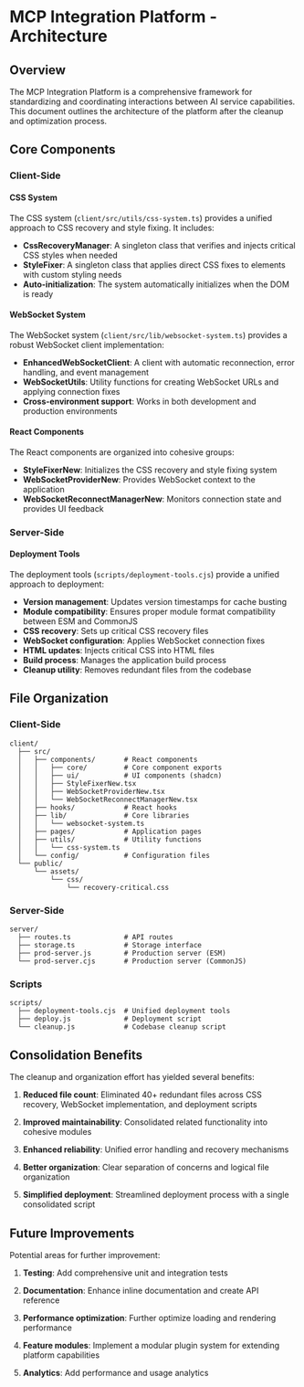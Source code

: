 # MCP Integration Platform - Architecture

## Overview

The MCP Integration Platform is a comprehensive framework for standardizing and coordinating interactions between AI service capabilities. This document outlines the architecture of the platform after the cleanup and optimization process.

## Core Components

### Client-Side

#### CSS System

The CSS system (`client/src/utils/css-system.ts`) provides a unified approach to CSS recovery and style fixing. It includes:

- **CssRecoveryManager**: A singleton class that verifies and injects critical CSS styles when needed
- **StyleFixer**: A singleton class that applies direct CSS fixes to elements with custom styling needs
- **Auto-initialization**: The system automatically initializes when the DOM is ready

#### WebSocket System

The WebSocket system (`client/src/lib/websocket-system.ts`) provides a robust WebSocket client implementation:

- **EnhancedWebSocketClient**: A client with automatic reconnection, error handling, and event management
- **WebSocketUtils**: Utility functions for creating WebSocket URLs and applying connection fixes
- **Cross-environment support**: Works in both development and production environments

#### React Components

The React components are organized into cohesive groups:

- **StyleFixerNew**: Initializes the CSS recovery and style fixing system
- **WebSocketProviderNew**: Provides WebSocket context to the application
- **WebSocketReconnectManagerNew**: Monitors connection state and provides UI feedback

### Server-Side

#### Deployment Tools

The deployment tools (`scripts/deployment-tools.cjs`) provide a unified approach to deployment:

- **Version management**: Updates version timestamps for cache busting
- **Module compatibility**: Ensures proper module format compatibility between ESM and CommonJS
- **CSS recovery**: Sets up critical CSS recovery files
- **WebSocket configuration**: Applies WebSocket connection fixes
- **HTML updates**: Injects critical CSS into HTML files
- **Build process**: Manages the application build process
- **Cleanup utility**: Removes redundant files from the codebase

## File Organization

### Client-Side

```
client/
  ├── src/
  │   ├── components/       # React components
  │   │   ├── core/         # Core component exports
  │   │   ├── ui/           # UI components (shadcn)
  │   │   ├── StyleFixerNew.tsx
  │   │   ├── WebSocketProviderNew.tsx
  │   │   └── WebSocketReconnectManagerNew.tsx
  │   ├── hooks/            # React hooks
  │   ├── lib/              # Core libraries
  │   │   └── websocket-system.ts
  │   ├── pages/            # Application pages
  │   ├── utils/            # Utility functions
  │   │   └── css-system.ts
  │   └── config/           # Configuration files
  └── public/
      └── assets/
          └── css/
              └── recovery-critical.css
```

### Server-Side

```
server/
  ├── routes.ts             # API routes
  ├── storage.ts            # Storage interface
  ├── prod-server.js        # Production server (ESM)
  └── prod-server.cjs       # Production server (CommonJS)
```

### Scripts

```
scripts/
  ├── deployment-tools.cjs  # Unified deployment tools
  ├── deploy.js             # Deployment script
  └── cleanup.js            # Codebase cleanup script
```

## Consolidation Benefits

The cleanup and organization effort has yielded several benefits:

1. **Reduced file count**: Eliminated 40+ redundant files across CSS recovery, WebSocket implementation, and deployment scripts

2. **Improved maintainability**: Consolidated related functionality into cohesive modules

3. **Enhanced reliability**: Unified error handling and recovery mechanisms

4. **Better organization**: Clear separation of concerns and logical file organization

5. **Simplified deployment**: Streamlined deployment process with a single consolidated script

## Future Improvements

Potential areas for further improvement:

1. **Testing**: Add comprehensive unit and integration tests

2. **Documentation**: Enhance inline documentation and create API reference

3. **Performance optimization**: Further optimize loading and rendering performance

4. **Feature modules**: Implement a modular plugin system for extending platform capabilities

5. **Analytics**: Add performance and usage analytics